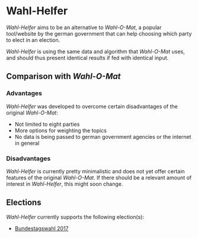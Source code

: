 # Wahl-Helfer

*Wahl-Helfer* aims to be an alternative to *Wahl-O-Mat*, a popular tool/website by the german government that can help choosing which party to elect in an election.

*Wahl-Helfer* is using the same data and algorithm that *Wahl-O-Mat* uses, and should thus present identical results if fed with identical input.

## Comparison with *Wahl-O-Mat*

### Advantages

*Wahl-Helfer* was developed to overcome certain disadvantages of the original *Wahl-O-Mat*:
- Not limited to eight parties
- More options for weighting the topics
- No data is being passed to german government agencies or the internet in general

### Disadvantages

*Wahl-Helfer* is currently pretty minimalistic and does not yet offer certain features of the original *Wahl-O-Mat*.
If there should be a relevant amount of interest in *Wahl-Helfer*, this might soon change.

## Elections

*Wahl-Helfer* currently supports the following election(s):
- [Bundestagswahl 2017](https://cdn.rawgit.com/oyooyo/wahl-helfer/master/html/wahl-helfer.html?wahl=bundestagswahl2017)
